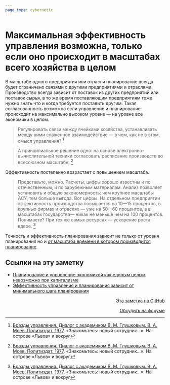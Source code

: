 ```yaml
---
page_type: cybernetic
---
```


# Максимальная эффективность управления возможна, только если оно происходит в масштабах всего хозяйства в целом

В масштабе одного предприятия или отрасли планирование всегда будет ограничено связями с другими предприятиями и отраслями. Производство всегда зависит от поставок из других предприятий или поставок сырья, в то же время поставляющим предприятиям тоже нужно знать что и когда требуется поставить другим. Такая согласованность возможна если управление и планирование происходит на максимально высоком уровне — на уровне все экономики в целом.

> Регулировать связи между ячейками хозяйства, устанавливать между ними слаженное взаимодействие — в чем, как не в этом, смысл управления? [^1]

> А принципиальное решение одно: на основе электронно-вычислительной техники согласовать расписание производств во всесоюзном масштабе. [^1]

Эффективность постепенно возрастает с повышением масштаба.

> Представьте, можно. Расчеты, цифры хорошо известны и по отечественным, и по зарубежным материалам. Анализ позволяет установить и общую закономерность: чем крупнее масштабы АСУ, тем больше выгода. Вот цифры. На отдельном предприятии эффективность производства повышается на 10—15 процентов, в крупных фирмах и отраслях — уже на 50—60 процентов, а в масштабах государства— никак не меньше чем на 100 процентов. Понимаете? При тех же самых ресурсах — ускорение роста вдвое. [^1]

Точность и эффективность планирования зависит не только от уровня планирования но и [от масштаба времени в котором производится планирование](20230129160949.md).

[^1]:  [Бразды управления. Диалог с академиком В. М. Глушковым. В. А. Моев. Политиздат. 1977](МоевБраздыУправления1977.md). «Знакомьтесь: новый сотрудник...». На острове «Львов» и вокруг

## Ссылки на эту заметку

* [Планирование и управление экономикой как единым целым невозможно при капитализме](20230129162815.md)
* [Эффективность управления и планирования зависит от минимального шага планирования](20230129160949.md)


<p v-pre style="text-align: right">
  <a href="https://github.com/Kverde/algorithms/blob/main/source/20230129161611.md" target="_blank">
  Эта заметка на GitHub
  </a>
</p>



<p v-pre style="text-align: right">
  <a href="https://discourse.comtext.space/new-topic?title=%D0%9C%D0%B0%D0%BA%D1%81%D0%B8%D0%BC%D0%B0%D0%BB%D1%8C%D0%BD%D0%B0%D1%8F%20%D1%8D%D1%84%D1%84%D0%B5%D0%BA%D1%82%D0%B8%D0%B2%D0%BD%D0%BE%D1%81%D1%82%D1%8C%20%D1%83%D0%BF%D1%80%D0%B0%D0%B2%D0%BB%D0%B5%D0%BD%D0%B8%D1%8F%20%D0%B2%D0%BE%D0%B7%D0%BC%D0%BE%D0%B6%D0%BD%D0%B0%2C%20%D1%82%D0%BE%D0%BB%D1%8C%D0%BA%D0%BE%20%D0%B5%D1%81%D0%BB%D0%B8%20%D0%BE%D0%BD%D0%BE%20%D0%BF%D1%80%D0%BE%D0%B8%D1%81%D1%85%D0%BE%D0%B4%D0%B8%D1%82%20%D0%B2%20%D0%BC%D0%B0%D1%81%D1%88%D1%82%D0%B0%D0%B1%D0%B0%D1%85%20%D0%B2%D1%81%D0%B5%D0%B3%D0%BE%20%D1%85%D0%BE%D0%B7%D1%8F%D0%B9%D1%81%D1%82%D0%B2%D0%B0%20%D0%B2%20%D1%86%D0%B5%D0%BB%D0%BE%D0%BC&body=&category=algorithm" target="_blank">
  Обсудить на форуме
  </a>
</p>
